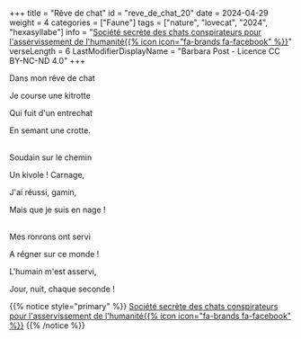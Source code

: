 +++
title = "Rêve de chat"
id = "reve_de_chat_20"
date = 2024-04-29
weight = 4
categories = ["Faune"]
tags = ["nature", "lovecat", "2024", "hexasyllabe"]
info = "[Société secrète des chats conspirateurs pour l'asservissement de l'humanité{{% icon icon=\"fa-brands fa-facebook\" %}}](https://www.facebook.com/groups/lovecat.fr)"
verseLength = 6
LastModifierDisplayName = "Barbara Post - Licence CC BY-NC-ND 4.0"
+++

Dans mon rêve de chat

Je course une kitrotte

Qui fuit d'un entrechat

En semant une crotte.

 \
Soudain sur le chemin

Un kivole ! Carnage,

J'ai réussi, gamin,

Mais que je suis en nage !

 \
Mes ronrons ont servi

A régner sur ce monde !

L'humain m'est asservi,

Jour, nuit, chaque seconde !

{{% notice style="primary" %}}
[Société secrète des chats conspirateurs pour l'asservissement de l'humanité{{% icon icon="fa-brands fa-facebook" %}}](https://www.facebook.com/groups/lovecat.fr)
{{% /notice %}}
